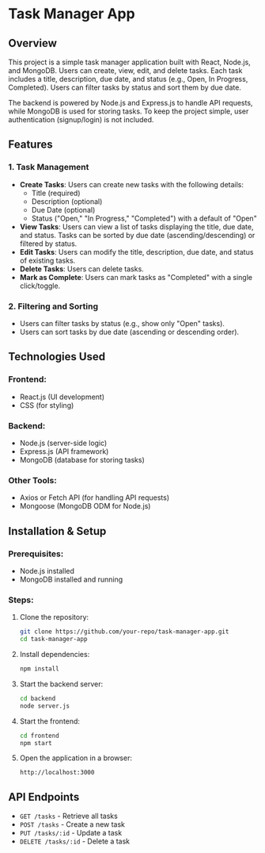 # Task Manager App

## Overview
This project is a simple task manager application built with React, Node.js, and MongoDB. Users can create, view, edit, and delete tasks. Each task includes a title, description, due date, and status (e.g., Open, In Progress, Completed). Users can filter tasks by status and sort them by due date.

The backend is powered by Node.js and Express.js to handle API requests, while MongoDB is used for storing tasks. To keep the project simple, user authentication (signup/login) is not included.

## Features
### 1. Task Management
- **Create Tasks**: Users can create new tasks with the following details:
  - Title (required)
  - Description (optional)
  - Due Date (optional)
  - Status ("Open," "In Progress," "Completed") with a default of "Open"
- **View Tasks**: Users can view a list of tasks displaying the title, due date, and status. Tasks can be sorted by due date (ascending/descending) or filtered by status.
- **Edit Tasks**: Users can modify the title, description, due date, and status of existing tasks.
- **Delete Tasks**: Users can delete tasks.
- **Mark as Complete**: Users can mark tasks as "Completed" with a single click/toggle.

### 2. Filtering and Sorting
- Users can filter tasks by status (e.g., show only "Open" tasks).
- Users can sort tasks by due date (ascending or descending order).

## Technologies Used
### Frontend:
- React.js (UI development)
- CSS (for styling)

### Backend:
- Node.js (server-side logic)
- Express.js (API framework)
- MongoDB (database for storing tasks)

### Other Tools:
- Axios or Fetch API (for handling API requests)
- Mongoose (MongoDB ODM for Node.js)

## Installation & Setup
### Prerequisites:
- Node.js installed
- MongoDB installed and running

### Steps:
1. Clone the repository:
   ```sh
   git clone https://github.com/your-repo/task-manager-app.git
   cd task-manager-app
   ```
2. Install dependencies:
   ```sh
   npm install
   ```
3. Start the backend server:
   ```sh
   cd backend
   node server.js
   ```
4. Start the frontend:
   ```sh
   cd frontend
   npm start
   ```
5. Open the application in a browser:
   ```
   http://localhost:3000
   ```

## API Endpoints
- `GET /tasks` - Retrieve all tasks
- `POST /tasks` - Create a new task
- `PUT /tasks/:id` - Update a task
- `DELETE /tasks/:id` - Delete a task

